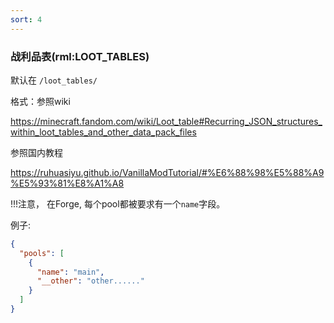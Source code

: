 ```yaml
---
sort: 4
---
```


### 战利品表(rml:LOOT_TABLES)

默认在 `/loot_tables/`

格式：参照wiki

<https://minecraft.fandom.com/wiki/Loot_table#Recurring_JSON_structures_within_loot_tables_and_other_data_pack_files>

参照国内教程

<https://ruhuasiyu.github.io/VanillaModTutorial/#%E6%88%98%E5%88%A9%E5%93%81%E8%A1%A8>

!!!注意， 在Forge, 每个pool都被要求有一个`name`字段。

例子: 

```json
{
  "pools": [
    {
      "name": "main",
      "__other": "other......"
    }
  ]
}
```